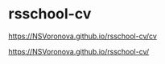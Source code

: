# rsschool-cv

https://NSVoronova.github.io/rsschool-cv/cv

https://NSVoronova.github.io/rsschool-cv/

